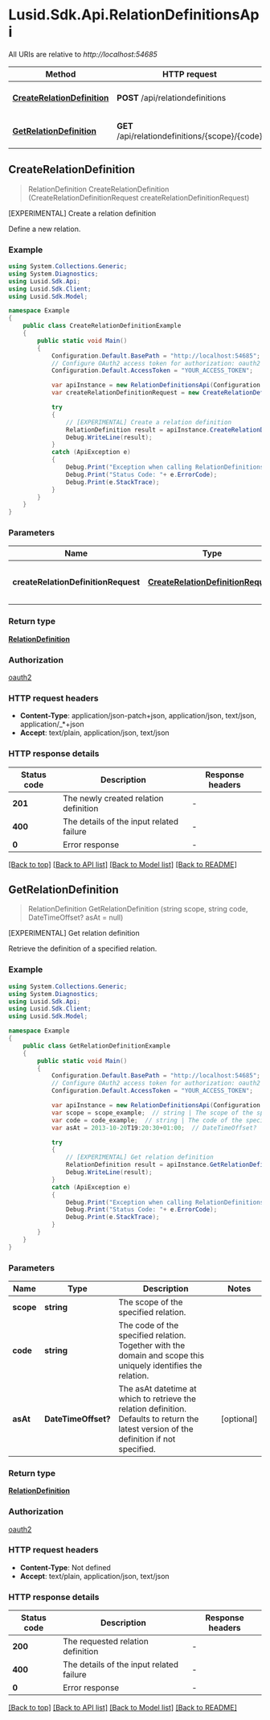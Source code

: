 # Lusid.Sdk.Api.RelationDefinitionsApi

All URIs are relative to *http://localhost:54685*

Method | HTTP request | Description
------------- | ------------- | -------------
[**CreateRelationDefinition**](RelationDefinitionsApi.md#createrelationdefinition) | **POST** /api/relationdefinitions | [EXPERIMENTAL] Create a relation definition
[**GetRelationDefinition**](RelationDefinitionsApi.md#getrelationdefinition) | **GET** /api/relationdefinitions/{scope}/{code} | [EXPERIMENTAL] Get relation definition



## CreateRelationDefinition

> RelationDefinition CreateRelationDefinition (CreateRelationDefinitionRequest createRelationDefinitionRequest)

[EXPERIMENTAL] Create a relation definition

Define a new relation.

### Example

```csharp
using System.Collections.Generic;
using System.Diagnostics;
using Lusid.Sdk.Api;
using Lusid.Sdk.Client;
using Lusid.Sdk.Model;

namespace Example
{
    public class CreateRelationDefinitionExample
    {
        public static void Main()
        {
            Configuration.Default.BasePath = "http://localhost:54685";
            // Configure OAuth2 access token for authorization: oauth2
            Configuration.Default.AccessToken = "YOUR_ACCESS_TOKEN";

            var apiInstance = new RelationDefinitionsApi(Configuration.Default);
            var createRelationDefinitionRequest = new CreateRelationDefinitionRequest(); // CreateRelationDefinitionRequest | The definition of the new relation.

            try
            {
                // [EXPERIMENTAL] Create a relation definition
                RelationDefinition result = apiInstance.CreateRelationDefinition(createRelationDefinitionRequest);
                Debug.WriteLine(result);
            }
            catch (ApiException e)
            {
                Debug.Print("Exception when calling RelationDefinitionsApi.CreateRelationDefinition: " + e.Message );
                Debug.Print("Status Code: "+ e.ErrorCode);
                Debug.Print(e.StackTrace);
            }
        }
    }
}
```

### Parameters


Name | Type | Description  | Notes
------------- | ------------- | ------------- | -------------
 **createRelationDefinitionRequest** | [**CreateRelationDefinitionRequest**](CreateRelationDefinitionRequest.md)| The definition of the new relation. | 

### Return type

[**RelationDefinition**](RelationDefinition.md)

### Authorization

[oauth2](../README.md#oauth2)

### HTTP request headers

- **Content-Type**: application/json-patch+json, application/json, text/json, application/_*+json
- **Accept**: text/plain, application/json, text/json

### HTTP response details
| Status code | Description | Response headers |
|-------------|-------------|------------------|
| **201** | The newly created relation definition |  -  |
| **400** | The details of the input related failure |  -  |
| **0** | Error response |  -  |

[[Back to top]](#)
[[Back to API list]](../README.md#documentation-for-api-endpoints)
[[Back to Model list]](../README.md#documentation-for-models)
[[Back to README]](../README.md)


## GetRelationDefinition

> RelationDefinition GetRelationDefinition (string scope, string code, DateTimeOffset? asAt = null)

[EXPERIMENTAL] Get relation definition

Retrieve the definition of a specified relation.

### Example

```csharp
using System.Collections.Generic;
using System.Diagnostics;
using Lusid.Sdk.Api;
using Lusid.Sdk.Client;
using Lusid.Sdk.Model;

namespace Example
{
    public class GetRelationDefinitionExample
    {
        public static void Main()
        {
            Configuration.Default.BasePath = "http://localhost:54685";
            // Configure OAuth2 access token for authorization: oauth2
            Configuration.Default.AccessToken = "YOUR_ACCESS_TOKEN";

            var apiInstance = new RelationDefinitionsApi(Configuration.Default);
            var scope = scope_example;  // string | The scope of the specified relation.
            var code = code_example;  // string | The code of the specified relation. Together with the domain and scope this uniquely              identifies the relation.
            var asAt = 2013-10-20T19:20:30+01:00;  // DateTimeOffset? | The asAt datetime at which to retrieve the relation definition. Defaults to return              the latest version of the definition if not specified. (optional) 

            try
            {
                // [EXPERIMENTAL] Get relation definition
                RelationDefinition result = apiInstance.GetRelationDefinition(scope, code, asAt);
                Debug.WriteLine(result);
            }
            catch (ApiException e)
            {
                Debug.Print("Exception when calling RelationDefinitionsApi.GetRelationDefinition: " + e.Message );
                Debug.Print("Status Code: "+ e.ErrorCode);
                Debug.Print(e.StackTrace);
            }
        }
    }
}
```

### Parameters


Name | Type | Description  | Notes
------------- | ------------- | ------------- | -------------
 **scope** | **string**| The scope of the specified relation. | 
 **code** | **string**| The code of the specified relation. Together with the domain and scope this uniquely              identifies the relation. | 
 **asAt** | **DateTimeOffset?**| The asAt datetime at which to retrieve the relation definition. Defaults to return              the latest version of the definition if not specified. | [optional] 

### Return type

[**RelationDefinition**](RelationDefinition.md)

### Authorization

[oauth2](../README.md#oauth2)

### HTTP request headers

- **Content-Type**: Not defined
- **Accept**: text/plain, application/json, text/json

### HTTP response details
| Status code | Description | Response headers |
|-------------|-------------|------------------|
| **200** | The requested relation definition |  -  |
| **400** | The details of the input related failure |  -  |
| **0** | Error response |  -  |

[[Back to top]](#)
[[Back to API list]](../README.md#documentation-for-api-endpoints)
[[Back to Model list]](../README.md#documentation-for-models)
[[Back to README]](../README.md)

